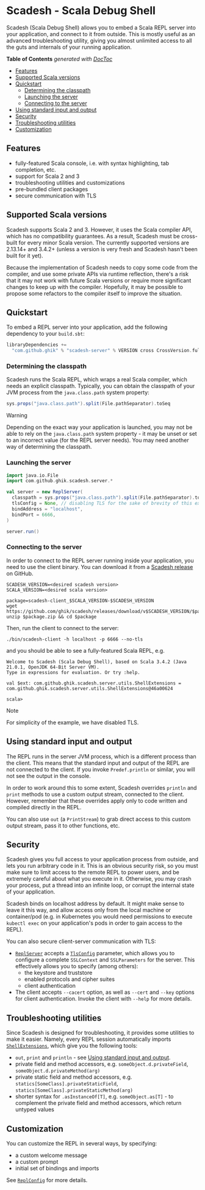# Scadesh - Scala Debug Shell

Scadesh (Scala Debug Shell) allows you to embed a Scala REPL server into your application,
and connect to it from outside. This is mostly useful as an advanced troubleshooting utility,
giving you almost unlimited access to all the guts and internals of your running application.

<!-- START doctoc generated TOC please keep comment here to allow auto update -->
<!-- DON'T EDIT THIS SECTION, INSTEAD RE-RUN doctoc TO UPDATE -->
**Table of Contents**  *generated with [DocToc](https://github.com/thlorenz/doctoc)*

- [Features](#features)
- [Supported Scala versions](#supported-scala-versions)
- [Quickstart](#quickstart)
  - [Determining the classpath](#determining-the-classpath)
  - [Launching the server](#launching-the-server)
  - [Connecting to the server](#connecting-to-the-server)
- [Using standard input and output](#using-standard-input-and-output)
- [Security](#security)
- [Troubleshooting utilities](#troubleshooting-utilities)
- [Customization](#customization)

<!-- END doctoc generated TOC please keep comment here to allow auto update -->

## Features

* fully-featured Scala console, i.e. with syntax highlighting, tab completion, etc.
* support for Scala 2 and 3
* troubleshooting utilities and customizations
* pre-bundled client packages
* secure communication with TLS

## Supported Scala versions

Scadesh supports Scala 2 and 3. However, it uses the Scala compiler API, which has no
compatibility guarantees. As a result, Scadesh must be cross-built for every minor Scala version.
The currently supported versions are 2.13.14+ and 3.4.2+ (unless a version is very fresh and
Scadesh hasn't been built for it yet).

Because the implementation of Scadesh needs to copy some code from the compiler, and use some
private APIs via runtime reflection, there's a risk that it may not work with future Scala
versions or require more significant changes to keep up with the compiler. Hopefully, it may
be possible to propose some refactors to the compiler itself to improve the situation.

## Quickstart

To embed a REPL server into your application, add the following dependency to your `build.sbt`:

```scala
libraryDependencies +=
  "com.github.ghik" % "scadesh-server" % VERSION cross CrossVersion.full
```

### Determining the classpath

Scadesh runs the Scala REPL, which wraps a real Scala compiler, which needs an explicit classpath.
Typically, you can obtain the classpath of your JVM process from the `java.class.path` system
property:

```scala
sys.props("java.class.path").split(File.pathSeparator).toSeq
```

> [!WARNING]
> Depending on the exact way your application is launched, you may not be able to rely on
> the `java.class.path` system property - it may be unset or set to an incorrect value (for the
> REPL server needs). You may need another way of determining the classpath.

### Launching the server

```scala
import java.io.File
import com.github.ghik.scadesh.server.*

val server = new ReplServer(
  classpath = sys.props("java.class.path").split(File.pathSeparator).toSeq,
  tlsConfig = None, // disabling TLS for the sake of brevity of this example
  bindAddress = "localhost",
  bindPort = 6666,
)

server.run()
```

### Connecting to the server

In order to connect to the REPL server running inside your application, you need to use
the client binary. You can download it from a [Scadesh release](https://github.com/ghik/scadesh/releases)
on GitHub.

```shell
SCADESH_VERSION=<desired scadesh version>
SCALA_VERSION=<desired scala version>

package=scadesh-client_$SCALA_VERSION-$SCADESH_VERSION
wget https://github.com/ghik/scadesh/releases/download/v$SCADESH_VERSION/$package.zip
unzip $package.zip && cd $package
```

Then, run the client to connect to the server:

```
./bin/scadesh-client -h localhost -p 6666 --no-tls
```

and you should be able to see a fully-featured Scala REPL, e.g.

```shell
Welcome to Scadesh (Scala Debug Shell), based on Scala 3.4.2 (Java 21.0.1, OpenJDK 64-Bit Server VM).
Type in expressions for evaluation. Or try :help.

val $ext: com.github.ghik.scadesh.server.utils.ShellExtensions = com.github.ghik.scadesh.server.utils.ShellExtensions@46a00624

scala>
```

> [!NOTE]
> For simplicity of the example, we have disabled TLS.

## Using standard input and output

The REPL runs in the server JVM process, which is a different process than the client.
This means that the standard input and output of the REPL are not connected to the client.
If you invoke `Predef.println` or similar, you will not see the output in the console.

In order to work around this to some extent, Scadesh overrides `println` and `print` methods
to use a custom output stream, connected to the client. However, remember that these overrides
apply only to code written and compiled directly in the REPL.

You can also use `out` (a `PrintStream`) to grab direct access to this custom output stream,
pass it to other functions, etc.

## Security

Scadesh gives you full access to your application process from outside, and lets you run arbitrary
code in it. This is an obvious security risk, so you must make sure to limit access to the
remote REPL to power users, and be extremely careful about what you execute in it. Otherwise, you may
crash your process, put a thread into an infinite loop, or corrupt the internal state of your application.

Scadesh binds on localhost address by default. It might make sense to leave it this way, and
allow access only from the local machine or container/pod (e.g. in Kubernetes you would need permissions
to execute `kubectl exec` on your application's pods in order to gain access to the REPL).

You can also secure client-server communication with TLS:

* [`ReplServer`](./server/src/main/scala/com/github/ghik/scadesh/server/ReplServer.scala)
  accepts a [`TlsConfig`](./server/src/main/scala/com/github/ghik/scadesh/server/TlsConfig.scala) parameter,
  which allows you to configure a complete `SSLContext` and `SSLParameters` for the server.
  This effectively allows you to specify (among others):
    * the keystore and truststore
    * enabled protocols and cipher suites
    * client authentication
* The client accepts `--cacert` option, as well as `--cert` and `--key` options for client
  authentication. Invoke the client with `--help` for more details.

## Troubleshooting utilities

Since Scadesh is designed for troubleshooting, it provides some utilities to make it easier.
Namely, every REPL session automatically
imports [`ShellExtensions`](./server/src/main/scala/com/github/ghik/scadesh/server/utils/ShellExtensions.scala),
which give you the following tools:

* `out`, `print` and `println` - see [Using standard input and output](#using-standard-input-and-output).
* private field and method accessors, e.g. `someObject.d.privateField`, `someObject.d.privateMethod(arg)`
* private static field and method accessors,
  e.g. `statics[SomeClass].privateStaticField`, `statics[SomeClass].privateStaticMethod(arg)`
* shorter syntax for `.asInstanceOf[T]`, e.g. `someObject.as[T]` - to complement
  the private field and method accessors, which return untyped values

## Customization

You can customize the REPL in several ways, by specifying:

* a custom welcome message
* a custom prompt
* initial set of bindings and imports

See [`ReplConfig`](./server/src/main/scala/com/github/ghik/scadesh/server/ReplConfig.scala) for more details.
